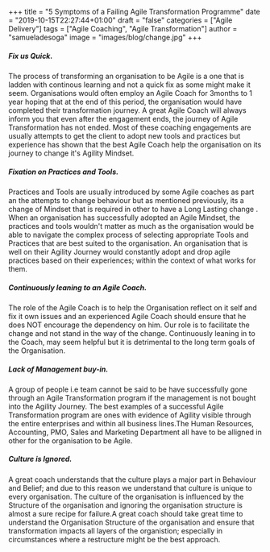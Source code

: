 +++
title = "5 Symptoms of a Failing Agile Transformation Programme"
date = "2019-10-15T22:27:44+01:00"
draft = "false"
categories = ["Agile Delivery"]
tags = ["Agile Coaching", "Agile Transformation"]
author = "samueladesoga"
image = "images/blog/change.jpg"
+++

##### Fix us Quick.
The process of transforming an organisation to be Agile is a one that is ladden with continous learning and not a quick fix as some might make it seem. Organisations would often employ an Agile Coach for 3months to 1 year hoping that at the end of this period, the organisation would have completed their transformation journey. A great Agile Coach will always inform you that even after the engagement ends, the journey of Agile Transformation has not ended. Most of these coaching engagements are usually attempts to get the client to adopt new tools and practices but experience has shown that the best Agile Coach help the organisation on its journey to change it's Agility Mindset.

##### Fixation on Practices and Tools.
Practices and Tools are usually introduced by some Agile coaches as part an the attempts to change behaviour but as mentioned previously, its a change of Mindset that is required in other to have a Long Lasting change . When an organisation has successfully adopted an Agile Mindset, the practices and tools wouldn't matter as much as the organisation would be able to navigate the complex process of selecting appropriate Tools and Practices that are best suited to the organisation. An organisation that is well on their Agility Journey would constantly adopt and drop agile practices based on their experiences; within the context of what works for them.

##### Continuously leaning to an Agile Coach.
The role of  the Agile Coach is to help the Organisation reflect on it self and fix it own issues and an experienced Agile Coach should ensure that he does NOT encourage the dependency on him. Our role is to facilitate the change and not stand in the way of the change. Continuously leaning in to the Coach, may seem helpful but it is detrimental to the long term goals of the Organisation.

##### Lack of Management buy-in.
A group of people i.e team cannot be said to be have successfully gone through an Agile Transformation program if the management is not bought into the Agility Journey. The best examples of a successful Agile Transformation program are ones with evidence of Agility visible through the entire enterprises and within all business lines.The Human Resources, Accounting, PMO,  Sales and Marketing Department all have to be alligned in other for the organisation to be Agile.

##### Culture is Ignored.
A great coach understands that the culture plays a major part in Behaviour and Belief; and due to this reason we understand that culture is unique to every organisation. The culture of the organisation is influenced by the Structure of the organisation and ignoring the organisation structure is almost a sure recipe for failure.A great coach should take great time to understand the Organisation Structure of the organisation and ensure that transformation impacts all layers of the organistion; especially in circumstances where a restructure might be the best approach.

